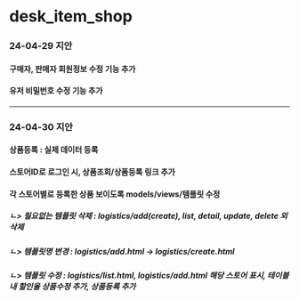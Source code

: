 # desk_item_shop

### 24-04-29 지안
#### 구매자, 판매자 회원정보 수정 기능 추가
#### 유저 비밀번호 수정 기능 추가 

*****

### 24-04-30 지안
#### 상품등록 : 실제 데이터 등록
#### 스토어ID로 로그인 시, 상품조회/상품등록 링크 추가
#### 각 스토어별로 등록한 상품 보이도록 models/views/템플릿 수정
##### ㄴ> 필요없는 템플릿 삭제 : logistics/add(create), list, detail, update, delete 외 삭제
##### ㄴ> 템플릿명 변경 : logistics/add.html -> logistics/create.html
##### ㄴ> 템플릿 수정 : logistics/list.html, logistics/add.html 해당 스토어 표시, 테이블 내 할인율 상품수정 추가, 상품등록 추가
